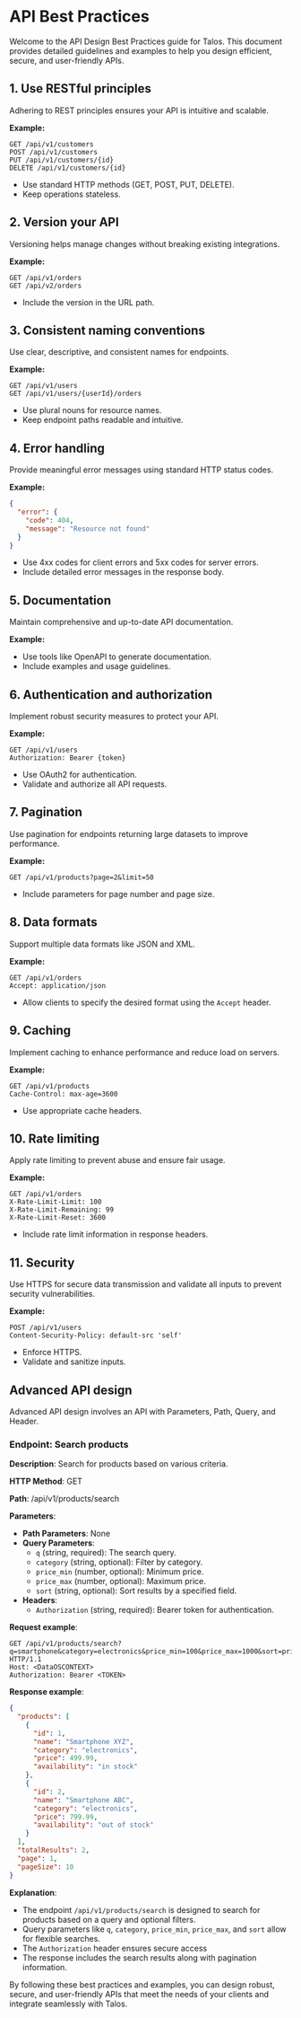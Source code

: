 # API Best Practices

Welcome to the API Design Best Practices guide for Talos. This document provides detailed guidelines and examples to help you design efficient, secure, and user-friendly APIs.

## 1. Use RESTful principles

Adhering to REST principles ensures your API is intuitive and scalable.

**Example:**

```
GET /api/v1/customers
POST /api/v1/customers
PUT /api/v1/customers/{id}
DELETE /api/v1/customers/{id}
```

- Use standard HTTP methods (GET, POST, PUT, DELETE).
- Keep operations stateless.

## 2. Version your API

Versioning helps manage changes without breaking existing integrations.

**Example:**

```
GET /api/v1/orders
GET /api/v2/orders
```

- Include the version in the URL path.

## 3. Consistent naming conventions

Use clear, descriptive, and consistent names for endpoints.

**Example:**

```
GET /api/v1/users
GET /api/v1/users/{userId}/orders
```

- Use plural nouns for resource names.
- Keep endpoint paths readable and intuitive.

## 4. Error handling

Provide meaningful error messages using standard HTTP status codes.

**Example:**

```json
{
  "error": {
    "code": 404,
    "message": "Resource not found"
  }
}
```

- Use 4xx codes for client errors and 5xx codes for server errors.
- Include detailed error messages in the response body.

## 5. Documentation

Maintain comprehensive and up-to-date API documentation.

**Example:**

- Use tools like OpenAPI to generate documentation.
- Include examples and usage guidelines.

## 6. Authentication and authorization

Implement robust security measures to protect your API.

**Example:**

```
GET /api/v1/users
Authorization: Bearer {token}
```

- Use OAuth2 for authentication.
- Validate and authorize all API requests.

## 7. Pagination

Use pagination for endpoints returning large datasets to improve performance.

**Example:**

```
GET /api/v1/products?page=2&limit=50
```

- Include parameters for page number and page size.

## 8. Data formats

Support multiple data formats like JSON and XML.

**Example:**

```
GET /api/v1/orders
Accept: application/json
```

- Allow clients to specify the desired format using the `Accept` header.

## 9. Caching

Implement caching to enhance performance and reduce load on servers.

**Example:**

```
GET /api/v1/products
Cache-Control: max-age=3600
```

- Use appropriate cache headers.

## 10. Rate limiting

Apply rate limiting to prevent abuse and ensure fair usage.

**Example:**

```
GET /api/v1/orders
X-Rate-Limit-Limit: 100
X-Rate-Limit-Remaining: 99
X-Rate-Limit-Reset: 3600
```

- Include rate limit information in response headers.

## 11. Security

Use HTTPS for secure data transmission and validate all inputs to prevent security vulnerabilities.

**Example:**

```
POST /api/v1/users
Content-Security-Policy: default-src 'self'
```

- Enforce HTTPS.
- Validate and sanitize inputs.

## Advanced API design

Advanced API design involves an API with Parameters, Path, Query, and Header.

### Endpoint: Search products

**Description**: Search for products based on various criteria.

**HTTP Method**: GET

**Path**: /api/v1/products/search

**Parameters**:

- **Path Parameters**: None
- **Query Parameters**:
    - `q` (string, required): The search query.
    - `category` (string, optional): Filter by category.
    - `price_min` (number, optional): Minimum price.
    - `price_max` (number, optional): Maximum price.
    - `sort` (string, optional): Sort results by a specified field.
- **Headers**:
    - `Authorization` (string, required): Bearer token for authentication.
    

**Request example**:

```
GET /api/v1/products/search?q=smartphone&category=electronics&price_min=100&price_max=1000&sort=price HTTP/1.1
Host: <DataOSCONTEXT>
Authorization: Bearer <TOKEN>
```

**Response example**:

```json
{
  "products": [
    {
      "id": 1,
      "name": "Smartphone XYZ",
      "category": "electronics",
      "price": 499.99,
      "availability": "in stock"
    },
    {
      "id": 2,
      "name": "Smartphone ABC",
      "category": "electronics",
      "price": 799.99,
      "availability": "out of stock"
    }
  ],
  "totalResults": 2,
  "page": 1,
  "pageSize": 10
}
```

**Explanation**:

- The endpoint `/api/v1/products/search` is designed to search for products based on a query and optional filters.
- Query parameters like `q`, `category`, `price_min`, `price_max`, and `sort` allow for flexible searches.
- The `Authorization` header ensures secure access
- The response includes the search results along with pagination information.

By following these best practices and examples, you can design robust, secure, and user-friendly APIs that meet the needs of your clients and integrate seamlessly with Talos.